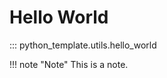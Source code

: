 # Hello World

::: python_template.utils.hello_world

<!-- prettier-ignore -->
!!! note "Note"
    This is a note.
